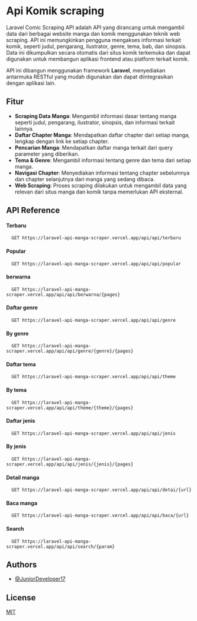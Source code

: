 
# Api Komik scraping

Laravel Comic Scraping API adalah API yang dirancang untuk mengambil data dari berbagai website manga dan komik menggunakan teknik web scraping. API ini memungkinkan pengguna mengakses informasi terkait komik, seperti judul, pengarang, ilustrator, genre, tema, bab, dan sinopsis. Data ini dikumpulkan secara otomatis dari situs komik terkemuka dan dapat digunakan untuk membangun aplikasi frontend atau platform terkait komik.

API ini dibangun menggunakan framework **Laravel**, menyediakan antarmuka RESTful yang mudah digunakan dan dapat diintegrasikan dengan aplikasi lain.

## Fitur

- **Scraping Data Manga**: Mengambil informasi dasar tentang manga seperti judul, pengarang, ilustrator, sinopsis, dan informasi terkait lainnya.
- **Daftar Chapter Manga**: Mendapatkan daftar chapter dari setiap manga, lengkap dengan link ke setiap chapter.
- **Pencarian Manga**: Mendapatkan daftar manga terkait dari query parameter yang diberikan.
- **Tema & Genre**: Mengambil informasi tentang genre dan tema dari setiap manga.
- **Navigasi Chapter**: Menyediakan informasi tentang chapter sebelumnya dan chapter selanjutnya dari manga yang sedang dibaca.
- **Web Scraping**: Proses scraping dilakukan untuk mengambil data yang relevan dari situs manga dan komik tanpa memerlukan API eksternal.


## API Reference

#### Terbaru

```http
  GET https://laravel-api-manga-scraper.vercel.app/api/api/terbaru
```
#### Popular

```http
  GET https://laravel-api-manga-scraper.vercel.app/api/api/popular
```
#### berwarna

```http
  GET https://laravel-api-manga-scraper.vercel.app/api/api/berwarna/{pages}
```

#### Daftar genre

```http
  GET https://laravel-api-manga-scraper.vercel.app/api/api/genre
```
#### By genre

```http
  GET https://laravel-api-manga-scraper.vercel.app/api/api/genre/{genre}/{pages}
```
#### Daftar tema

```http
  GET https://laravel-api-manga-scraper.vercel.app/api/api/theme
```

#### By tema

```http
  GET https://laravel-api-manga-scraper.vercel.app/api/api/theme/{theme}/{pages}
```
#### Daftar jenis

```http
  GET https://laravel-api-manga-scraper.vercel.app/api/api/jenis
```
#### By jenis

```http
  GET https://laravel-api-manga-scraper.vercel.app/api/api/jenis/{jenis}/{pages}
```
#### Detail manga

```http
  GET https://laravel-api-manga-scraper.vercel.app/api/api/detai/{url}
```

#### Baca manga

```http
  GET https://laravel-api-manga-scraper.vercel.app/api/api/baca/{url}
```

#### Search

```http
  GET https://laravel-api-manga-scraper.vercel.app/api/api/search/{param}
```






## Authors

- [@JuniorDeveloper17](https://www.github.com/yandev2)


## License

[MIT](https://choosealicense.com/licenses/mit/)

